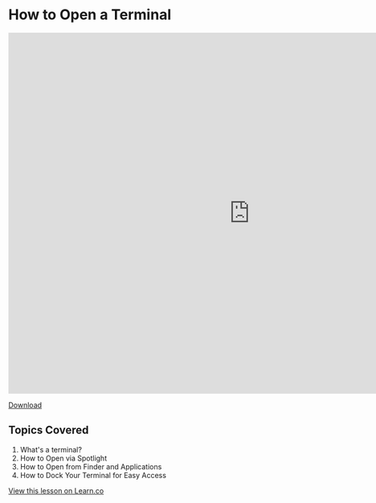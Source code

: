 # How to Open a Terminal

<iframe width="960" height="720" src="https://www.youtube.com/embed/gAdX4koiwv0?rel=0&amp;showinfo=0" frameborder="0" allowfullscreen></iframe>

[Download](http://flatiron-videos.s3.amazonaws.com/ironboard/how-to-open-terminal.mp4)

## Topics Covered

1. What's a terminal?
2. How to Open via Spotlight
3. How to Open from Finder and Applications
4. How to Dock Your Terminal for Easy Access

<a href='https://learn.co/lessons/first-terminal' data-visibility='hidden'>View this lesson on Learn.co</a>
